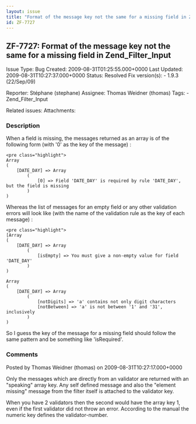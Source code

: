 ```yaml
---
layout: issue
title: "Format of the message key not the same for a missing field in Zend_Filter_Input"
id: ZF-7727
---
```


ZF-7727: Format of the message key not the same for a missing field in Zend\_Filter\_Input
------------------------------------------------------------------------------------------

 Issue Type: Bug Created: 2009-08-31T01:25:55.000+0000 Last Updated: 2009-08-31T10:27:37.000+0000 Status: Resolved Fix version(s): - 1.9.3 (22/Sep/09)
 
 Reporter:  Stéphane (stephane)  Assignee:  Thomas Weidner (thomas)  Tags: - Zend\_Filter\_Input
 
 Related issues: 
 Attachments: 
### Description

When a field is missing, the messages returned as an array is of the following form (with '0' as the key of the message) :

 
    <pre class="highlight"> 
    Array
    (
        [DATE_DAY] => Array
            (
                [0] => Field 'DATE_DAY' is required by rule 'DATE_DAY', but the field is missing
            )
    )


Whereas the list of messages for an empty field or any other validation errors will look like (with the name of the validation rule as the key of each message) :

 
    <pre class="highlight"> 
    [Array
    (
        [DATE_DAY] => Array
            (
                [isEmpty] => You must give a non-empty value for field 'DATE_DAY'
            )
    )
    
    Array
    (
        [DATE_DAY] => Array
            (
                [notDigits] => 'a' contains not only digit characters
                [notBetween] => 'a' is not between '1' and '31', inclusively
            )
    )


So I guess the key of the message for a missing field should follow the same pattern and be something like 'isRequired'.

 

 

### Comments

Posted by Thomas Weidner (thomas) on 2009-08-31T10:27:17.000+0000

Only the messages which are directly from an validator are returned with an "speaking" array key. Any self defined message and also the "element missing" message from the filter itself is attached to the validator key.

When you have 2 validators then the second would have the array key 1, even if the first validator did not throw an error. According to the manual the numeric key defines the validator-number.

 

 